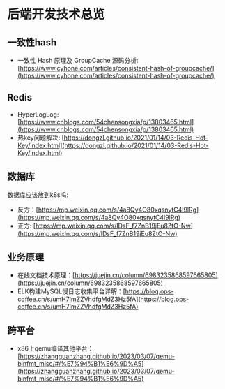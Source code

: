 # 后端开发技术总览
## 一致性hash
* 一致性 Hash 原理及 GroupCache 源码分析: [https://www.cyhone.com/articles/consistent-hash-of-groupcache/](https://www.cyhone.com/articles/consistent-hash-of-groupcache/)

## Redis
* HyperLogLog: [https://www.cnblogs.com/54chensongxia/p/13803465.html](https://www.cnblogs.com/54chensongxia/p/13803465.html)
* 热key问题解决: [https://dongzl.github.io/2021/01/14/03-Redis-Hot-Key/index.html](https://dongzl.github.io/2021/01/14/03-Redis-Hot-Key/index.html)

## 数据库
数据库应该放到k8s吗:
* 反方：[https://mp.weixin.qq.com/s/4a8Qy4O80xqsnytC4l9lRg](https://mp.weixin.qq.com/s/4a8Qy4O80xqsnytC4l9lRg)
* 正方: [https://mp.weixin.qq.com/s/IDsF_f7ZnB19jEu8ZtO-Nw](https://mp.weixin.qq.com/s/IDsF_f7ZnB19jEu8ZtO-Nw)

## 业务原理
* 在线文档技术原理：[https://juejin.cn/column/6983235868597665805](https://juejin.cn/column/6983235868597665805)
* ELK构建MySQL慢日志收集平台详解：[https://blog.ops-coffee.cn/s/umH7ImZZVhdfgMdZ3Hz5fA](https://blog.ops-coffee.cn/s/umH7ImZZVhdfgMdZ3Hz5fA)

## 跨平台
* x86上qemu编译其他平台：[https://zhangguanzhang.github.io/2023/03/07/qemu-binfmt_misc/#/%E7%94%B1%E6%9D%A5](https://zhangguanzhang.github.io/2023/03/07/qemu-binfmt_misc/#/%E7%94%B1%E6%9D%A5)
